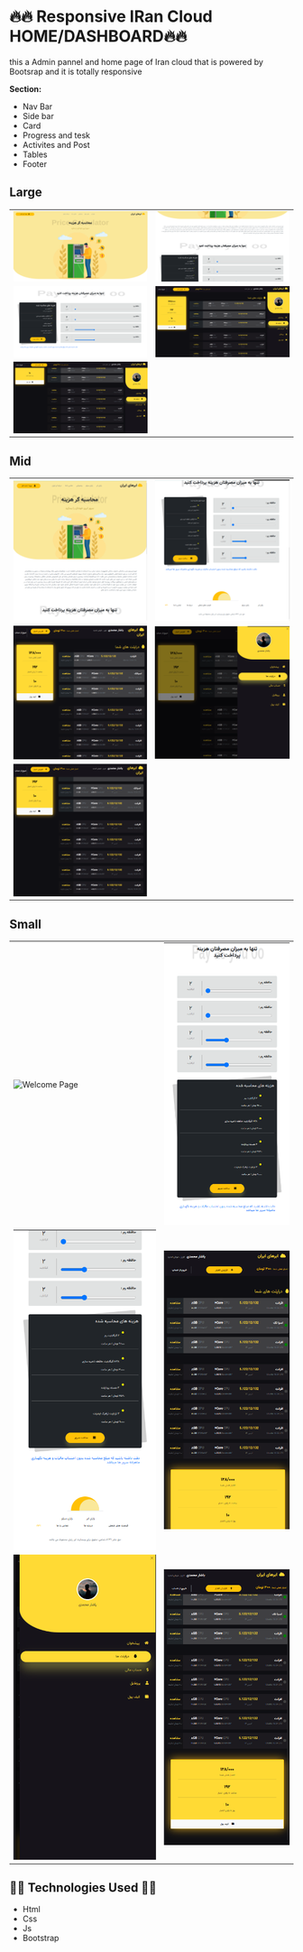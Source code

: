 # :fire::fire: Responsive IRan Cloud HOME/DASHBOARD:fire::fire:

this a Admin pannel and home page of Iran cloud  that is powered by Bootsrap and it is totally responsive 


**Section:**

- Nav Bar
- Side bar
- Card 
- Progress and tesk
- Activites and Post
- Tables
- Footer

## Large

<table>
<tr>
    <td><img src="./resource/readme/hl1.png" alt="Welcome Page"></td>
    <td><img src="./resource/readme/hl2.png" alt="Welcome Page"></td>
</tr>
<tr>
    <td><img src="./resource/readme/hl3.png" alt="Welcome Page"></td>
    <td><img src="./resource/readme/dl1.png" alt="Welcome Page"></td>
</tr>
<tr>
    <td><img src="./resource/readme/dl2.png" alt="Welcome Page"></td>
</tr>
</table>

## Mid

<table>
<tr>
    <td><img src="./resource/readme/hm1.png" alt="Welcome Page"></td>
    <td><img src="./resource/readme/hm2.png" alt="Welcome Page"></td>
</tr>
<tr>
    <td><img src="./resource/readme/dm1.png" alt="Welcome Page"></td>
    <td><img src="./resource/readme/dm2.png" alt="Welcome Page"></td>
</tr>
<tr>
    <td><img src="./resource/readme/dm3.png" alt="Welcome Page"></td>
</tr>
</table>


## Small

<table>
<tr>
    <td><img src="./resource/readme/h11.png" alt="Welcome Page"></td>
    <td><img src="./resource/readme/hs2.png" alt="Welcome Page"></td>
</tr>
<tr>
    <td><img src="./resource/readme/hs3.png" alt="Welcome Page"></td>
    <td><img src="./resource/readme/ds1.png" alt="Welcome Page"></td>
</tr>
<tr>
    <td><img src="./resource/readme/ds2.png" alt="Welcome Page"></td>
    <td><img src="./resource/readme/ds3.png" alt="Welcome Page"></td>
</tr>
</table>


## :technologist: Technologies Used :technologist:

 <ul>
    <li>Html</li>
    <li>Css</li>
    <li>Js</li>
    <li>Bootstrap</li>
</ul>
